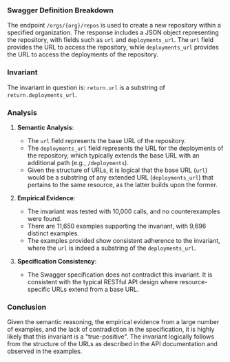 ### Swagger Definition Breakdown
The endpoint `/orgs/{org}/repos` is used to create a new repository within a specified organization. The response includes a JSON object representing the repository, with fields such as `url` and `deployments_url`. The `url` field provides the URL to access the repository, while `deployments_url` provides the URL to access the deployments of the repository.

### Invariant
The invariant in question is: `return.url` is a substring of `return.deployments_url`.

### Analysis
1. **Semantic Analysis**:
   - The `url` field represents the base URL of the repository.
   - The `deployments_url` field represents the URL for the deployments of the repository, which typically extends the base URL with an additional path (e.g., `/deployments`).
   - Given the structure of URLs, it is logical that the base URL (`url`) would be a substring of any extended URL (`deployments_url`) that pertains to the same resource, as the latter builds upon the former.

2. **Empirical Evidence**:
   - The invariant was tested with 10,000 calls, and no counterexamples were found.
   - There are 11,650 examples supporting the invariant, with 9,696 distinct examples.
   - The examples provided show consistent adherence to the invariant, where the `url` is indeed a substring of the `deployments_url`.

3. **Specification Consistency**:
   - The Swagger specification does not contradict this invariant. It is consistent with the typical RESTful API design where resource-specific URLs extend from a base URL.

### Conclusion
Given the semantic reasoning, the empirical evidence from a large number of examples, and the lack of contradiction in the specification, it is highly likely that this invariant is a "true-positive". The invariant logically follows from the structure of the URLs as described in the API documentation and observed in the examples.
